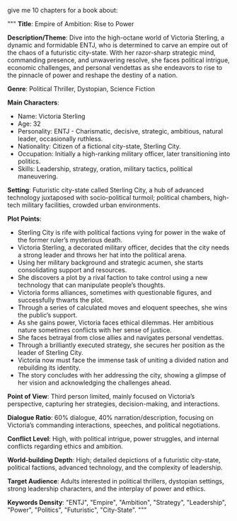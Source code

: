 give me 10 chapters for a book about:

"""
**Title**: Empire of Ambition: Rise to Power

**Description/Theme**: Dive into the high-octane world of Victoria Sterling, a dynamic and formidable ENTJ, who is determined to carve an empire out of the chaos of a futuristic city-state. With her razor-sharp strategic mind, commanding presence, and unwavering resolve, she faces political intrigue, economic challenges, and personal vendettas as she endeavors to rise to the pinnacle of power and reshape the destiny of a nation.

**Genre**: Political Thriller, Dystopian, Science Fiction

**Main Characters**: 
   - Name: Victoria Sterling
   - Age: 32
   - Personality: ENTJ - Charismatic, decisive, strategic, ambitious, natural leader, occasionally ruthless.
   - Nationality: Citizen of a fictional city-state, Sterling City.
   - Occupation: Initially a high-ranking military officer, later transitioning into politics.
   - Skills: Leadership, strategy, oration, military tactics, political maneuvering.

**Setting**: Futuristic city-state called Sterling City, a hub of advanced technology juxtaposed with socio-political turmoil; political chambers, high-tech military facilities, crowded urban environments.

**Plot Points**:
   - Sterling City is rife with political factions vying for power in the wake of the former ruler’s mysterious death.
   - Victoria Sterling, a decorated military officer, decides that the city needs a strong leader and throws her hat into the political arena.
   - Using her military background and strategic acumen, she starts consolidating support and resources.
   - She discovers a plot by a rival faction to take control using a new technology that can manipulate people’s thoughts.
   - Victoria forms alliances, sometimes with questionable figures, and successfully thwarts the plot.
   - Through a series of calculated moves and eloquent speeches, she wins the public’s support.
   - As she gains power, Victoria faces ethical dilemmas. Her ambitious nature sometimes conflicts with her sense of justice.
   - She faces betrayal from close allies and navigates personal vendettas.
   - Through a brilliantly executed strategy, she secures her position as the leader of Sterling City.
   - Victoria now must face the immense task of uniting a divided nation and rebuilding its identity.
   - The story concludes with her addressing the city, showing a glimpse of her vision and acknowledging the challenges ahead.

**Point of View**: Third person limited, mainly focused on Victoria’s perspective, capturing her strategies, decision-making, and interactions.

**Dialogue Ratio**: 60% dialogue, 40% narration/description, focusing on Victoria’s commanding interactions, speeches, and political negotiations.

**Conflict Level**: High, with political intrigue, power struggles, and internal conflicts regarding ethics and ambition.

**World-building Depth**: High; detailed depictions of a futuristic city-state, political factions, advanced technology, and the complexity of leadership.

**Target Audience**: Adults interested in political thrillers, dystopian settings, strong leadership characters, and the interplay of power and ethics.

**Keywords Density**: "ENTJ", "Empire", "Ambition", "Strategy", "Leadership", "Power", "Politics", "Futuristic", "City-State".
"""